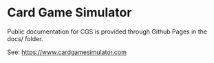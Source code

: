 # Card Game Simulator
Public documentation for CGS is provided through Github Pages in the docs/ folder.

See: https://www.cardgamesimulator.com
